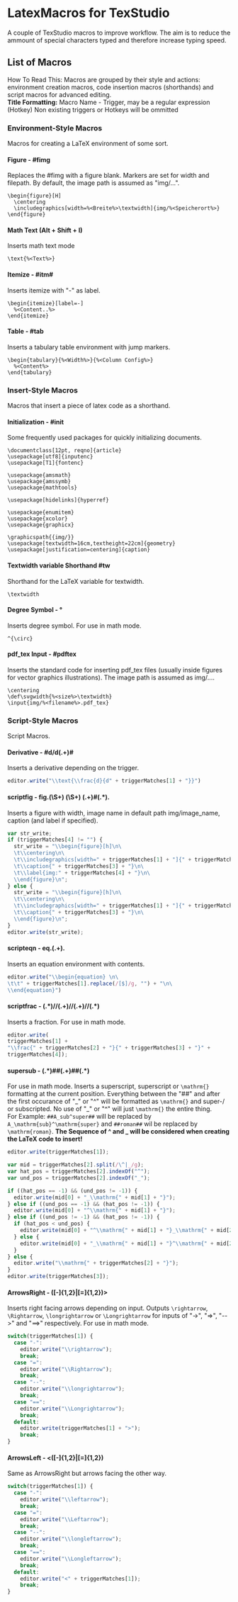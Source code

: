 # LatexMacros for TexStudio
A couple of TexStudio macros to improve workflow. The aim is to reduce the ammount of special characters typed and therefore increase typing speed.

## List of Macros
How To Read This: Macros are grouped by their style and actions: environment creation macros, code insertion macros (shorthands) and script macros for advanced editing.  
**Title Formatting:** Macro Name - Trigger, may be a regular expression (Hotkey)
Non existing triggers or Hotkeys will be ommitted


### Environment-Style Macros
Macros for creating a LaTeX environment of some sort.
#### Figure - #fimg
Replaces the #fimg with a figure blank. Markers are set for width and filepath. By default, the image path is assumed as "img/...".  

    \begin{figure}[H]
      \centering
      \includegraphics[width=%<Breite%>\textwidth]{img/%<Speicherort%>}
    \end{figure}


#### Math Text (Alt + Shift + I)  
Inserts math text mode  

    \text{%<Text%>}


#### Itemize - #itm#  
Inserts itemize with "-" as label.  

    \begin{itemize}[label=-]
      %<Content..%>
    \end{itemize}


#### Table - #tab
Inserts a tabulary table environment with jump markers.

    \begin{tabulary}{%<Width%>}{%<Column Config%>}
      %<Content%>
    \end{tabulary}


### Insert-Style Macros
Macros that insert a piece of latex code as a shorthand.

#### Initialization - #init
Some frequently used packages for quickly initializing documents.  

    \documentclass[12pt, reqno]{article}
    \usepackage[utf8]{inputenc}
    \usepackage[T1]{fontenc}

    \usepackage{amsmath}
    \usepackage{amssymb}
    \usepackage{mathtools}

    \usepackage[hidelinks]{hyperref}	

    \usepackage{enumitem}
    \usepackage{xcolor}
    \usepackage{graphicx}

    \graphicspath{{img/}}
    \usepackage[textwidth=16cm,textheight=22cm]{geometry}
    \usepackage[justification=centering]{caption}


#### Textwidth variable Shorthand #tw
Shorthand for the LaTeX variable for textwidth.  

    \textwidth


#### Degree Symbol - °
Inserts degree symbol. For use in math mode.

    ^{\circ}


#### pdf_tex Input - #pdftex
Inserts the standard code for inserting pdf_tex files (usually inside figures for vector graphics illustrations). The image path is assumed as img/....

    \centering
    \def\svgwidth{%<size%>\textwidth}
    \input{img/%<filename%>.pdf_tex}


### Script-Style Macros
Script Macros.
#### Derivative - #d/d(.+)#
Inserts a derivative depending on the trigger.
```JavaScript
editor.write("\\text{\\frac{d}{d" + triggerMatches[1] + "}}")
```

#### scriptfig - fig\.(\S+) (\S+) (.+)#(.\*)\.  
Inserts a figure with width, image name in default path img/image_name, caption (and label if specified).
```JavaScript
var str_write;
if (triggerMatches[4] != "") {
  str_write = "\\begin{figure}[h]\n\
  \t\\centering\n\
  \t\\includegraphics[width=" + triggerMatches[1] + "]{" + triggerMatches[2] + "}\n\
  \t\\caption{" + triggerMatches[3] + "}\n\
  \t\\label{img:" + triggerMatches[4] + "}\n\
  \\end{figure}\n";
} else {
  str_write = "\\begin{figure}[h]\n\
  \t\\centering\n\
  \t\\includegraphics[width=" + triggerMatches[1] + "]{" + triggerMatches[2] + "}\n\
  \t\\caption{" + triggerMatches[3] + "}\n\
  \\end{figure}\n";
}
editor.write(str_write);
```

#### scripteqn - eq\.(.+)\.
Inserts an equation environment with contents.
```JavaScript
editor.write("\\begin{equation} \n\
\t\t" + triggerMatches[1].replace(/[$]/g, "") + "\n\
\\end{equation}")
```

#### scriptfrac - (.\*)//(.+)//(.+)//(.\*)
Inserts a fraction. For use in math mode.
```JavaScript
editor.write(
triggerMatches[1] + 
"\\frac{" + triggerMatches[2] + "}{" + triggerMatches[3] + "}" + 
triggerMatches[4]);
```

#### supersub - (.\*)##(.+)##(.\*)
For use in math mode. Inserts a superscript, superscript or ```\mathrm{}``` formatting at the current position. Everything between the "##" and after the first occurance of "\_" or "^" will be formatted as  ```\mathrm{}``` and super-/ or subscripted. No use of "\_" or "^" will just ```\mathrm{}``` the entire thing.  
For Example: ```##A_sub^super##``` will be replaced by ```A_\mathrm{sub}^\mathrm{super}``` and ```##roman##``` wil be replaced by ```\mathrm{roman}```. **The Sequence of ^ and _ will be considered when creating the LaTeX code to insert!** 

```JavaScript
editor.write(triggerMatches[1]);

var mid = triggerMatches[2].split(/\^|_/g);
var hat_pos = triggerMatches[2].indexOf("^");
var und_pos = triggerMatches[2].indexOf("_");

if ((hat_pos == -1) && (und_pos != -1)) {
  editor.write(mid[0] + "_\\mathrm{" + mid[1] + "}");
} else if ((und_pos == -1) && (hat_pos != -1)) {
  editor.write(mid[0] + "^\\mathrm{" + mid[1] + "}");
} else if ((und_pos != -1) && (hat_pos != -1)) { 
  if (hat_pos < und_pos) {
    editor.write(mid[0] + "^\\mathrm{" + mid[1] + "}_\\mathrm{" + mid[2] + "}");
  } else {
    editor.write(mid[0] + "_\\mathrm{" + mid[1] + "}^\\mathrm{" + mid[2] + "}");
  }
} else {
  editor.write("\\mathrm{" + triggerMatches[2] + "}");
}
editor.write(triggerMatches[3]);
```

#### ArrowsRight - ([-]{1,2}|[=]{1,2})>
Inserts right facing arrows depending on input. Outputs ```\rightarrow```, ```\Rightarrow```, ```\longrightarrow``` or ```\Longrightarrow``` for inputs of "->", "=>", "-->" and "==>" respectively. For use in math mode.
```JavaScript
switch(triggerMatches[1]) {
  case "-":
    editor.write("\\rightarrow");
    break;
  case "=":
    editor.write("\\Rightarrow");
    break;
  case "--":
    editor.write("\\longrightarrow");
    break;
  case "==":
    editor.write("\\Longrightarrow");
    break;
  default:
    editor.write(triggerMatches[1] + ">");
    break;
}
```

#### ArrowsLeft - <([-]{1,2}|[=]{1,2})
Same as ArrowsRight but arrows facing the other way.
```JavaScript
switch(triggerMatches[1]) {
  case "-":
    editor.write("\\leftarrow");
    break;
  case "=":
    editor.write("\\Leftarrow");
    break;
  case "--":
    editor.write("\\longleftarrow");
    break;
  case "==":
    editor.write("\\Longleftarrow");
    break;
  default:
    editor.write("<" + triggerMatches[1]);
    break;
}
```


